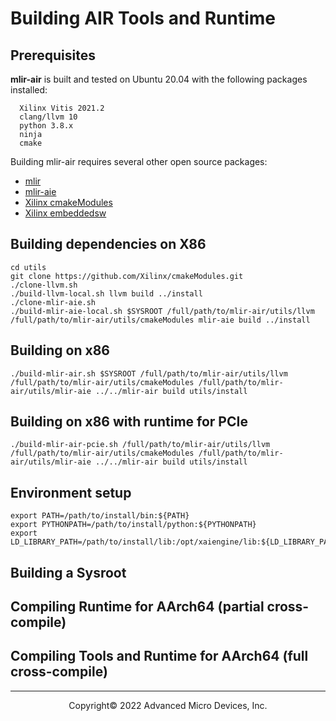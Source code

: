 # Building AIR Tools and Runtime

## Prerequisites

**mlir-air** is built and tested on Ubuntu 20.04 with the following packages installed:
```
  Xilinx Vitis 2021.2
  clang/llvm 10
  python 3.8.x
  ninja
  cmake
```
Building mlir-air requires several other open source packages:
  - [mlir](https://github.com/llvm/llvm-project/tree/main/mlir)
  - [mlir-aie](https://github.com/Xilinx/mlir-aie)
  - [Xilinx cmakeModules](https://github.com/Xilinx/cmakeModules)
  - [Xilinx embeddedsw](https://github.com/Xilinx/embeddedsw)

## Building dependencies on X86

```
cd utils
git clone https://github.com/Xilinx/cmakeModules.git
./clone-llvm.sh
./build-llvm-local.sh llvm build ../install
./clone-mlir-aie.sh
./build-mlir-aie-local.sh $SYSROOT /full/path/to/mlir-air/utils/llvm /full/path/to/mlir-air/utils/cmakeModules mlir-aie build ../install
```
## Building on x86

```
./build-mlir-air.sh $SYSROOT /full/path/to/mlir-air/utils/llvm /full/path/to/mlir-air/utils/cmakeModules /full/path/to/mlir-air/utils/mlir-aie ../../mlir-air build utils/install
```

## Building on x86 with runtime for PCIe 

```
./build-mlir-air-pcie.sh /full/path/to/mlir-air/utils/llvm /full/path/to/mlir-air/utils/cmakeModules /full/path/to/mlir-air/utils/mlir-aie ../../mlir-air build utils/install
```

## Environment setup

```
export PATH=/path/to/install/bin:${PATH}
export PYTHONPATH=/path/to/install/python:${PYTHONPATH}
export LD_LIBRARY_PATH=/path/to/install/lib:/opt/xaiengine/lib:${LD_LIBRARY_PATH}
```

## Building a Sysroot

## Compiling Runtime for AArch64 (partial cross-compile)

## Compiling Tools and Runtime for AArch64 (full cross-compile)


-----

<p align="center">Copyright&copy; 2022 Advanced Micro Devices, Inc.</p>
